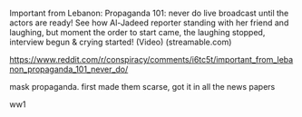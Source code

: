 
Important from Lebanon: Propaganda 101: never do live broadcast until the actors are ready! See how Al-Jadeed reporter standing with her friend and laughing, but moment the order to start came, the laughing stopped, interview begun & crying started! (Video) (streamable.com)

https://www.reddit.com/r/conspiracy/comments/i6tc5t/important_from_lebanon_propaganda_101_never_do/





mask propaganda.
first made them scarse, got it in all the news papers


ww1